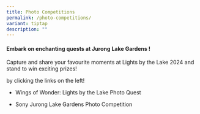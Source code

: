 ```yaml
---
title: Photo Competitions
permalink: /photo-competitions/
variant: tiptap
description: ""
---
```

<h4><strong>Embark on enchanting quests at Jurong Lake Gardens !</strong></h4>
<p></p>
<p>Capture and share your favourite moments at Lights by the Lake 2024 and
stand to win exciting prizes!</p>
<p></p>
<p>by clicking the links on the left!</p>
<ul data-tight="true" class="tight">
<li>
<p>Wings of Wonder: Lights by the Lake Photo Quest</p>
</li>
<li>
<p>Sony Jurong Lake Gardens Photo Competition</p>
</li>
</ul>
<p></p>